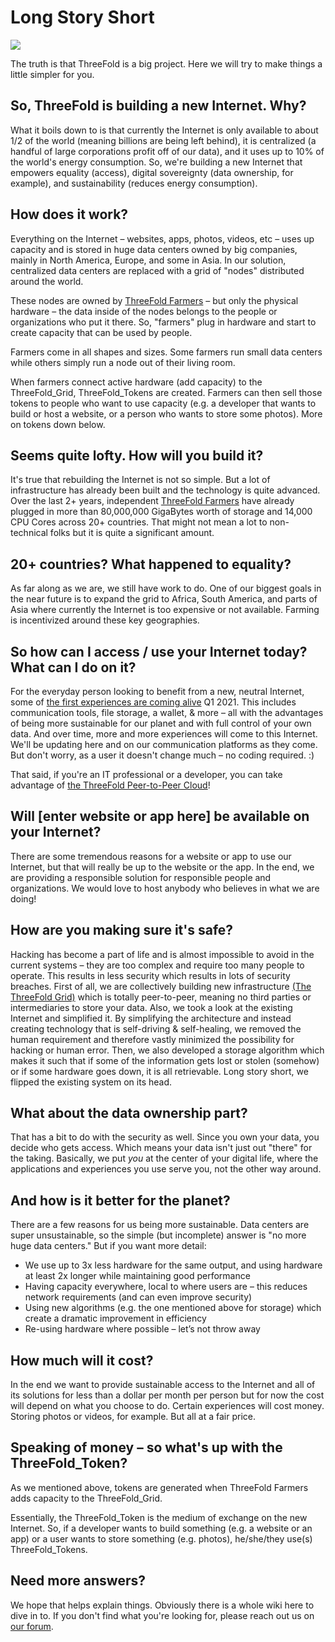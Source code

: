 
# Long Story Short

![](../../img/threefold_intro.jpeg)  


The truth is that ThreeFold is a big project. Here we will try to make things a little simpler for you.

## So, ThreeFold is building a new Internet. Why?

What it boils down to is that currently the Internet is only available to about 1/2 of the world (meaning billions are being left behind), it is centralized (a handful of large corporations profit off of our data), and it uses up to 10% of the world's energy consumption. So, we're building a new Internet that empowers equality (access), digital sovereignty (data ownership, for example), and sustainability (reduces energy consumption).

## How does it work?

Everything on the Internet – websites, apps, photos, videos, etc – uses up capacity and is stored in huge data centers owned by big companies, mainly in North America, Europe, and some in Asia. In our solution, centralized data centers are replaced with a grid of "nodes" distributed around the world.

These nodes are owned by [ThreeFold Farmers](farming_intro) – but only the physical hardware – the data inside of the nodes belongs to the people or organizations who put it there. So, "farmers" plug in hardware and start to create capacity that can be used by people.

Farmers come in all shapes and sizes. Some farmers run small data centers while others simply run a node out of their living room.

When farmers connect active hardware (add capacity) to the ThreeFold_Grid, ThreeFold_Tokens are created. Farmers can then sell those tokens to people who want to use capacity (e.g. a developer that wants to build or host a website, or a person who wants to store some photos). More on tokens down below.

## Seems quite lofty. How will you build it?

It's true that rebuilding the Internet is not so simple. But a lot of infrastructure has already been built and the technology is quite advanced. Over the last 2+ years, independent [ThreeFold Farmers](farming_intro) have already plugged in more than 80,000,000 GigaBytes worth of storage and 14,000 CPU Cores across 20+ countries. That might not mean a lot to non-technical folks but it is quite a significant amount.

## 20+ countries? What happened to equality?

As far along as we are, we still have work to do. One of our biggest goals in the near future is to expand the grid to Africa, South America, and parts of Asia where currently the Internet is too expensive or not available. Farming is incentivized around these key geographies.

## So how can I access / use your Internet today? What can I do on it?

For the everyday person looking to benefit from a new, neutral Internet, some of [the first experiences are coming alive](https://mydigitaltwin.io/info/twin#/) Q1 2021. This includes communication tools, file storage, a wallet, & more – all with the advantages of being more sustainable for our planet and with full control of your own data. And over time, more and more experiences will come to this Internet. We'll be updating here and on our communication platforms as they come. But don't worry, as a user it doesn't change much – no coding required. :)

That said, if you're an IT professional or a developer, you can take advantage of [the ThreeFold Peer-to-Peer Cloud](cloud_home)!

## Will [enter website or app here] be available on your Internet?

There are some tremendous reasons for a website or app to use our Internet, but that will really be up to the website or the app. In the end, we are providing a responsible solution for responsible people and organizations. We would love to host anybody who believes in what we are doing!

## How are you making sure it's safe?

Hacking has become a part of life and is almost impossible to avoid in the current systems – they are too complex and require too many people to operate. This results in less security which results in lots of security breaches. First of all, we are collectively building new infrastructure [(The ThreeFold Grid)](grid_why) which is totally peer-to-peer, meaning no third parties or intermediaries to store your data. Also, we took a look at the existing Internet and simplified it. By simplifying the architecture and instead creating technology that is self-driving & self-healing, we removed the human requirement and therefore vastly minimized the possibility for hacking or human error. Then, we also developed a storage algorithm which makes it such that if some of the information gets lost or stolen (somehow) or if some hardware goes down, it is all retrievable. Long story short, we flipped the existing system on its head.

## What about the data ownership part?

That has a bit to do with the security as well. Since you own your data, you decide who gets access. Which means your data isn't just out "there" for the taking. Basically, we put _you_ at the center of your digital life, where the applications and experiences you use serve you, not the other way around.

## And how is it better for the planet?

There are a few reasons for us being more sustainable. Data centers are super unsustainable, so the simple (but incomplete) answer is "no more huge data centers." But if you want more detail:

- We use up to 3x less hardware for the same output, and using hardware at least 2x longer while maintaining good performance
- Having capacity everywhere, local to where users are – this reduces network requirements (and can even improve security)
- Using new algorithms (e.g. the one mentioned above for storage) which create a dramatic improvement in efficiency
- Re-using hardware where possible – let’s not throw away

## How much will it cost?

In the end we want to provide sustainable access to the Internet and all of its solutions for less than a dollar per month per person but for now the cost will depend on what you choose to do. Certain experiences will cost money. Storing photos or videos, for example. But all at a fair price.

## Speaking of money – so what's up with the ThreeFold_Token?

As we mentioned above, tokens are generated when ThreeFold Farmers adds capacity to the ThreeFold_Grid.

Essentially, the ThreeFold_Token is the medium of exchange on the new Internet. So, if a developer wants to build something (e.g. a website or an app) or a user wants to store something (e.g. photos), he/she/they use(s) ThreeFold_Tokens.

## Need more answers?

We hope that helps explain things. Obviously there is a whole wiki here to dive in to. If you don't find what you're looking for, please reach out us on [our forum](https://forum.threefold.io).

